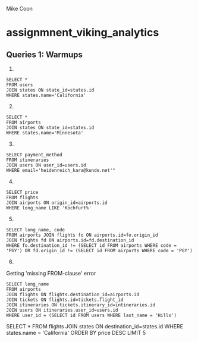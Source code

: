 Mike Coon

# assignmnent_viking_analytics

## Queries 1: Warmups

1.

```
SELECT * 
FROM users 
JOIN states ON state_id=states.id 
WHERE states.name='California'

```

2. 

```
SELECT * 
FROM airports 
JOIN states ON state_id=states.id 
WHERE states.name='Minnesota'

```

3. 

```
SELECT payment_method 
FROM itineraries 
JOIN users ON user_id=users.id 
WHERE email='heidenreich_kara@kunde.net'"

```

4.

```
SELECT price 
FROM flights 
JOIN airports ON origin_id=airports.id 
WHERE long_name LIKE 'Kochfurt%'

```

5.

```
SELECT long_name, code 
FROM airports JOIN flights fo ON airports.id=fo.origin_id 
JOIN flights fd ON airports.id=fd.destination_id 
WHERE fo.destination_id != (SELECT id FROM airports WHERE code = 'PGY') OR fd.origin_id != (SELECT id FROM airports WHERE code = 'PGY')

```

6.

Getting 'missing FROM-clause' error

```
SELECT long_name 
FROM airports 
JOIN flights ON flights.destination_id=airports.id 
JOIN tickets ON flights.id=tickets.flight_id 
JOIN itineraries ON tickets.itinerary_id=intineraries.id 
JOIN users ON itineraries.user_id=users.id 
WHERE user_id = (SELECT id FROM users WHERE last_name = 'Hills')

```



SELECT * FROM flights JOIN states ON destination_id=states.id  WHERE states.name = 'California' ORDER BY price DESC LIMIT 5

